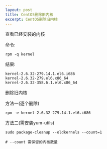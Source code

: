 ```yaml
---
layout: post
title: CentOS删除旧内核
excerpt: CentOS删除旧内核
---
```


查看已经安装的内核

命令:

```
rpm -q kernel
``` 

结果:

```
kernel-2.6.32-279.14.1.el6.i686 
kernel-2.6.32-279.el6.x86_64
kernel-2.6.32-358.6.1.el6.x86_64
```


删除旧内核

方法一(逐个删除)
 
```
rpm -e kernel-2.6.32-279.14.1.el6.i686
``` 

方法二(需安装yum-utils)

```
sudo package-cleanup --oldkernels --count=1

# --count 需保留的内核数量
``` 
